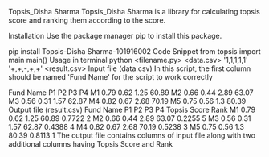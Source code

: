 Topsis_Disha Sharma
Topsis_Disha Sharma is a library for calculating topsis score and ranking them according to the score.

Installation
Use the package manager pip to install this package.

pip install Topsis-Disha Sharma-101916002
Code Snippet
from topsis import main
main()
Usage in terminal
python <filename.py> <data.csv> '1,1,1,1,1' '+,+,-,+,+' <result.csv>
Input file (data.csv)
In this script, the first column should be named 'Fund Name' for the script to work correctly

Fund Name	P1	P2	P3	P4
M1	0.79	0.62	1.25	60.89
M2	0.66	0.44	2.89	63.07
M3	0.56	0.31	1.57	62.87
M4	0.82	0.67	2.68	70.19
M5	0.75	0.56	1.3	80.39
Output file (result.csv)
Fund Name	P1	P2	P3	P4	Topsis Score	Rank
M1	0.79	0.62	1.25	60.89	0.7722	2
M2	0.66	0.44	2.89	63.07	0.2255	5
M3	0.56	0.31	1.57	62.87	0.4388	4
M4	0.82	0.67	2.68	70.19	0.5238	3
M5	0.75	0.56	1.3	80.39	0.8113	1
The output file contains columns of input file along with two additional columns having Topsis Score and Rank
